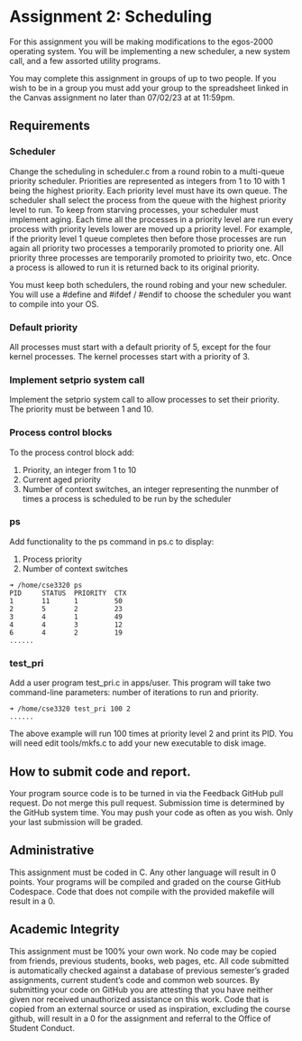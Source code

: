 # Assignment 2: Scheduling

For this assignment you will be making modifications to the egos-2000 operating system.  You will be implementing a new scheduler, a new system call, and a few assorted utility programs.

You may complete this assignment in groups of up to two people. If you wish to be in a group you must add your group to the spreadsheet linked in the Canvas assignment no later than 07/02/23 at at 11:59pm. 

## Requirements

### Scheduler
Change the scheduling in scheduler.c from a round robin to a multi-queue priority scheduler.  Priorities are represented as integers from 1 to 10 with 1 being the highest priority.  Each priority level must have its own queue.  The scheduler shall select the process from the queue with the highest priority level to run.  To keep from starving processes, your scheduler must implement aging.  Each time all the processes in a priority level are run every process with priority levels lower are moved up a priority level.  For example, if the priority level 1 queue completes then before those processes are run again all priority two processes a temporarily promoted to priority one. All priority three processes are temporarily promoted to prioirity two, etc.  Once a process is allowed to run it is returned back to its original priority.

You must keep both schedulers, the round robing and your new scheduler.  You will use a #define and #ifdef / #endif to choose the scheduler you want to compile into your OS.

### Default priority
All processes must start with a default priority of 5, except for the four kernel processes. The kernel processes start with a priority of 3.

### Implement setprio system call
Implement the setprio system call to allow processes to set their priority. The priority must be between 1 and 10.  

### Process control blocks
To the process control block add:
1. Priority, an integer from 1 to 10
2. Current aged priority
3. Number of context switches, an integer representing the nunmber of times a process is scheduled to be run by the scheduler

### ps 
Add functionality to the ps command in ps.c to display:
1. Process priority
2. Number of context switches

```shell
➜ /home/cse3320 ps
PID     STATUS  PRIORITY  CTX
1       11      1         50    
2       5       2         23
3       4       1         49
4       4       3         12
6       4       2         19
......
```
### test_pri
Add a user program test_pri.c in apps/user.  This program will take two command-line parameters: number of iterations to run and priority.
```shell
➜ /home/cse3320 test_pri 100 2
......
```
The above example will run 100 times at priority level 2 and print its PID.
You will need edit tools/mkfs.c to add your new executable to disk image.

## How to submit code and report.

Your program source code is to be turned in via the Feedback GitHub pull request. Do not merge this pull request. Submission time is determined by the GitHub system time. You may push your code as often as you wish. Only your last submission will be graded.

## Administrative

This assignment must be coded in C. Any other language will result in 0 points. Your programs will be compiled and graded on the course GitHub Codespace. Code that does not compile with the provided makefile will result in a 0.

## Academic Integrity

This assignment must be 100% your own work. No code may be copied from friends, previous students, books, web pages, etc. All code submitted is automatically checked against a database of previous semester’s graded assignments, current student’s code and common web sources. By submitting your code on GitHub you are attesting that you have neither given nor received unauthorized assistance on this work. Code that is copied from an external source or used as inspiration, excluding the course github, will result in a 0 for the assignment and referral to the Office of Student Conduct.
